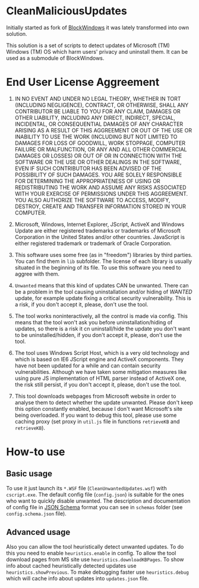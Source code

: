 CleanMaliciousUpdates
====================
Initially started as fork of [BlockWindows](https://github.com/WindowsLies/BlockWindows) it was lately transformed into own solution.

This solution is a set of scripts to detect updates of Microsoft (TM) Windows (TM) OS which harm users' privacy and uninstall them.
It can be used as a submodule of BlockWindows.

End User License Aggreement
=========================
1.  IN NO EVENT AND UNDER NO LEGAL THEORY, WHETHER IN TORT (INCLUDING NEGLIGENCE), CONTRACT, OR OTHERWISE, SHALL ANY CONTRIBUTOR BE LIABLE TO YOU FOR ANY CLAIM, DAMAGES OR OTHER LIABILITY, INCLUDING ANY DIRECT, INDIRECT, SPECIAL, INCIDENTAL, OR CONSEQUENTIAL DAMAGES OF ANY CHARACTER ARISING AS A RESULT OF THIS AGGREEMENT OR OUT OF THE USE OR INABILITY TO USE THE WORK (INCLUDING BUT NOT LIMITED TO DAMAGES FOR LOSS OF GOODWILL, WORK STOPPAGE, COMPUTER FAILURE OR MALFUNCTION, OR ANY AND ALL OTHER COMMERCIAL DAMAGES OR LOSSES) OR OUT OF OR IN CONNECTION WITH THE SOFTWARE OR THE USE OR OTHER DEALINGS IN THE SOFTWARE, EVEN IF SUCH CONTRIBUTOR HAS BEEN ADVISED OF THE POSSIBILITY OF SUCH DAMAGES. YOU ARE SOLELY RESPONSIBLE FOR DETERMINING THE APPROPRIATENESS OF USING OR REDISTRIBUTING THE WORK AND ASSUME ANY RISKS ASSOCIATED WITH YOUR EXERCISE OF PERMISSIONS UNDER THIS AGGREEMENT. YOU ALSO AUTHORIZE THE SOFTWARE TO ACCESS, MODIFY, DESTROY, CREATE AND TRANSFER INFORMATION STORED IN YOUR COMPUTER.


2. Microsoft, Windows, Internet Explorer, JScript, ActiveX and Windows Update are either registered trademarks or trademarks of Microsoft Corporation in the United States and/or other countries. JavaScript is either registered trademark or trademark of Oracle Corporation.

3. This software uses some free (as in "freedom") libraries by third parties. You can find them in ```lib``` subfolder. The license of each library is usually situated in the beginning of its file. To use this software you need to aggree with them.

4. ```Unwanted``` means that this kind of updates CAN be unwanted. There can be a problem in the tool causing uninstallation and/or hiding of *WANTED* update, for example update fixing a critical security vulnerability. This is a risk, if you don't accept it, please, don't use the tool.

5. The tool works noninteractively, all the control is made via config. This means that the tool won't ask you before uninstallation/hiding of updates, so there is a risk it cn uninstall/hide the update you don't want to be uninstalled/hidden, if you don't accept it, please, don't use the tool.

6. The tool uses Windows Script Host, which is a very old technology and which is based on IE6 JScript engine and ActiveX components. They have not been updated for a while and can contain security vulnerabilities. Although we have taken some mitigation measures like using pure JS implementation of HTML parser instead of ActiveX one, the risk still persist, if you don't accept it, please, don't use the tool.

7. This tool downloads webpages from Microsoft website in order to analyse them to detect whether the update unwanted. Please don't keep this option constantly enabled, because I don't want Microsoft's site being overloaded. If you want to debug this tool, please use some caching proxy (set proxy in ```util.js``` file in functions ```retrieveKB``` and ```retrieveKB```).

How-to use
==========
Basic usage
----------
To use it just launch its ```*.WSF``` file (```CleanUnwantedUpdates.wsf```) with ```cscript.exe```.
The default config file (```config.json```) is suitable for the ones who want to quickly disable unwanted.
The description and documentation of config file in [JSON Schema](http://json-schema.org/) format you can see in ```schemas``` folder (see ```config.schema.json``` file).

Advanced usage
---------------
Also you can allow the tool heuristically detect unwanted updates. To do this you need to enable ```heuristics.enable``` in config.
To allow the tool download pages from MS site use ```heuristics.downloadKBPages```. To show info about cached heuristically detected updates use ```heuristics.showPrevious```. To make debugging faster use ```heuristics.debug``` which will cache info about updates into ```updates.json``` file.
